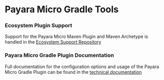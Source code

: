 # Payara Micro Gradle Tools

### Ecosystem Plugin Support
Support for the Payara Micro Maven Plugin and Maven Archetype is handled in the [Ecosystem Support Repository](https://github.com/payara/ecosystem-support)

### Payara Micro Gradle Plugin Documentation
Full documentation for the configuration options and usage of the Payara Micro Gradle Plugin can be found in the [technical documentation](https://docs.payara.fish/community/docs/Technical%20Documentation/Ecosystem/Project%20Management%20Tools/Payara%20Micro%20Gradle%20Plugin.html)